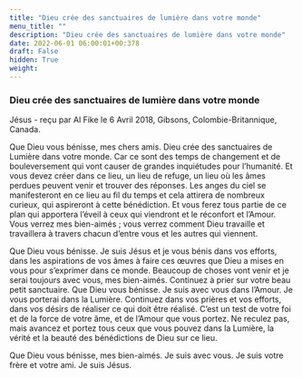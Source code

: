 ```yaml
---
title: "Dieu crée des sanctuaires de lumière dans votre monde"
menu_title: ""
description: "Dieu crée des sanctuaires de lumière dans votre monde"
date: 2022-06-01 06:00:01+00:378
draft: False
hidden: True
weight:
---
```

### Dieu crée des sanctuaires de lumière dans votre monde

Jésus - reçu par Al Fike le 6 Avril 2018, Gibsons, Colombie-Britannique, Canada.

Que Dieu vous bénisse, mes chers amis. Dieu crée des sanctuaires de Lumière dans votre monde. Car ce sont des temps de changement et de bouleversement qui vont causer de grandes inquiétudes pour l’humanité. Et vous devez créer dans ce lieu, un lieu de refuge, un lieu où les âmes perdues peuvent venir et trouver des réponses. Les anges du ciel se manifesteront en ce lieu au fil du temps et cela attirera de nombreux curieux, qui aspireront à cette bénédiction. Et vous ferez tous partie de ce plan qui apportera l’éveil à ceux qui viendront et le réconfort et l’Amour. Vous verrez mes bien-aimés ; vous verrez comment Dieu travaille et travaillera à travers chacun d’entre vous et les autres qui viennent.

Que Dieu vous bénisse. Je suis Jésus et je vous bénis dans vos efforts, dans les aspirations de vos âmes à faire ces œuvres que Dieu a mises en vous pour s’exprimer dans ce monde. Beaucoup de choses vont venir et je serai toujours avec vous, mes bien-aimés. Continuez à prier sur votre beau petit sanctuaire. Que Dieu vous bénisse. Je suis avec vous dans l’Amour. Je vous porterai dans la Lumière. Continuez dans vos prières et vos efforts, dans vos désirs de réaliser ce qui doit être réalisé. C’est un test de votre foi et de la force de votre âme, et de l’Amour que vous portez. Ne reculez pas, mais avancez et portez tous ceux que vous pouvez dans la Lumière, la vérité et la beauté des bénédictions de Dieu sur ce lieu.

Que Dieu vous bénisse, mes bien-aimés. Je suis avec vous. Je suis votre frère et votre ami. Je suis Jésus.
